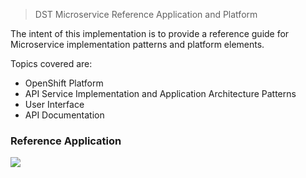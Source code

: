 > DST Microservice Reference Application and Platform 

The intent of this implementation is to provide a reference guide for Microservice implementation patterns and platform elements. 

Topics covered are: 

* OpenShift Platform 
* API Service Implementation and Application Architecture Patterns
* User Interface
* API Documentation 


### Reference Application
![](https://user-images.githubusercontent.com/21327244/27596565-7f9284aa-5b25-11e7-9c55-7157638e4068.png)
